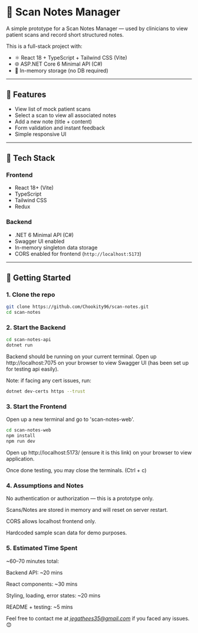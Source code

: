 # 🧠 Scan Notes Manager

A simple prototype for a Scan Notes Manager — used by clinicians to view patient scans and record short structured notes.

This is a full-stack project with:

- ⚛️ React 18 + TypeScript + Tailwind CSS (Vite)
- 🌐 ASP.NET Core 6 Minimal API (C#)
- 🧠 In-memory storage (no DB required)

---

## 🔧 Features

- View list of mock patient scans
- Select a scan to view all associated notes
- Add a new note (title + content)
- Form validation and instant feedback
- Simple responsive UI

---

## 🧪 Tech Stack

### Frontend

- React 18+ (Vite)
- TypeScript
- Tailwind CSS
- Redux

### Backend

- .NET 6 Minimal API (C#)
- Swagger UI enabled
- In-memory singleton data storage
- CORS enabled for frontend (`http://localhost:5173`)

---

## 🚀 Getting Started

### 1. Clone the repo

```bash
git clone https://github.com/Chookity96/scan-notes.git
cd scan-notes
```

### 2. Start the Backend

```bash
cd scan-notes-api
dotnet run
```

Backend should be running on your current terminal.
Open up http://localhost:7075 on your browser to view Swagger UI (has been set up for testing api easily).

Note: if facing any cert issues, run:

```bash
dotnet dev-certs https --trust
```

### 3. Start the Frontend

Open up a new terminal and go to 'scan-notes-web'.

```bash
cd scan-notes-web
npm install
npm run dev
```

Open up http://localhost:5173/ (ensure it is this link) on your browser to view application.

Once done testing, you may close the terminals. (Ctrl + c)

### 4. Assumptions and Notes

No authentication or authorization — this is a prototype only.

Scans/Notes are stored in memory and will reset on server restart.

CORS allows localhost frontend only.

Hardcoded sample scan data for demo purposes.

### 5. Estimated Time Spent

~60–70 minutes total:

Backend API: ~20 mins

React components: ~30 mins

Styling, loading, error states: ~20 mins

README + testing: ~5 mins

Feel free to contact me at *jegathees35@gmail.com* if you faced any issues.😊

